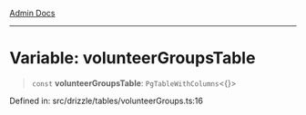 [Admin Docs](/)

***

# Variable: volunteerGroupsTable

> `const` **volunteerGroupsTable**: `PgTableWithColumns`\<\{\}\>

Defined in: src/drizzle/tables/volunteerGroups.ts:16
